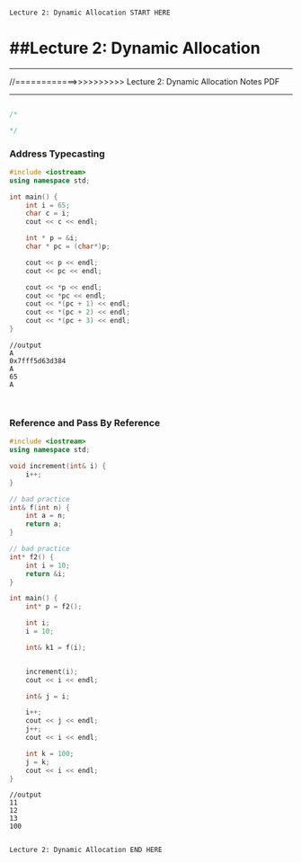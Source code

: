 ```

Lecture 2: Dynamic Allocation START HERE

```

# ##Lecture 2: Dynamic Allocation 

---

//============>>>>>>>>>> Lecture 2: Dynamic Allocation Notes
PDF


---


```

```

```cpp
/*

*/
```
### Address Typecasting

```cpp
#include <iostream>
using namespace std;

int main() {
	int i = 65;
	char c = i;
	cout << c << endl;

	int * p = &i;
	char * pc = (char*)p;

	cout << p << endl;
	cout << pc << endl;

	cout << *p << endl;
	cout << *pc << endl;
	cout << *(pc + 1) << endl;
	cout << *(pc + 2) << endl;
	cout << *(pc + 3) << endl;
}
```
```
//output
A
0x7fff5d63d384
A
65
A
 
 
 
```

###   Reference and Pass By Reference 
```cpp
#include <iostream>
using namespace std;

void increment(int& i) {
	i++;
}

// bad practice
int& f(int n) {
	int a = n;
	return a;
}

// bad practice
int* f2() {
	int i = 10;
	return &i;
}

int main() {
	int* p = f2();

	int i;
	i = 10;

	int& k1 = f(i);


	increment(i);
	cout << i << endl;

	int& j = i;

	i++;
	cout << j << endl;
	j++;
	cout << i << endl;

	int k = 100;
	j = k;
	cout << i << endl;
}
```
```
//output
11
12
13
100
```

```

Lecture 2: Dynamic Allocation END HERE

```
